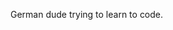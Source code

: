 German dude trying to learn to code.



<!---
Battlevader/Battlevader is a ✨ special ✨ repository because its `README.md` (this file) appears on your GitHub profile.
You can click the Preview link to take a look at your changes.
--->
